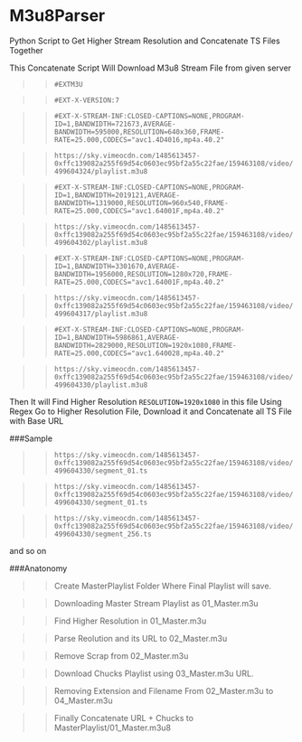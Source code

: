 # M3u8Parser
Python Script to Get Higher Stream Resolution and Concatenate TS Files Together

This Concatenate Script Will Download M3u8 Stream File from given server

>>`#EXTM3U`

>>`#EXT-X-VERSION:7`

>>`#EXT-X-STREAM-INF:CLOSED-CAPTIONS=NONE,PROGRAM-ID=1,BANDWIDTH=721673,AVERAGE-BANDWIDTH=595000,RESOLUTION=640x360,FRAME-RATE=25.000,CODECS="avc1.4D4016,mp4a.40.2"`

>>`https://sky.vimeocdn.com/1485613457-0xffc139082a255f69d54c0603ec95bf2a55c22fae/159463108/video/499604324/playlist.m3u8`

>>`#EXT-X-STREAM-INF:CLOSED-CAPTIONS=NONE,PROGRAM-ID=1,BANDWIDTH=2019121,AVERAGE-BANDWIDTH=1319000,RESOLUTION=960x540,FRAME-RATE=25.000,CODECS="avc1.64001F,mp4a.40.2"`

>>`https://sky.vimeocdn.com/1485613457-0xffc139082a255f69d54c0603ec95bf2a55c22fae/159463108/video/499604302/playlist.m3u8`

>>`#EXT-X-STREAM-INF:CLOSED-CAPTIONS=NONE,PROGRAM-ID=1,BANDWIDTH=3301670,AVERAGE-BANDWIDTH=1956000,RESOLUTION=1280x720,FRAME-RATE=25.000,CODECS="avc1.64001F,mp4a.40.2"`

>>`https://sky.vimeocdn.com/1485613457-0xffc139082a255f69d54c0603ec95bf2a55c22fae/159463108/video/499604317/playlist.m3u8`

>>`#EXT-X-STREAM-INF:CLOSED-CAPTIONS=NONE,PROGRAM-ID=1,BANDWIDTH=5986861,AVERAGE-BANDWIDTH=2829000,RESOLUTION=1920x1080,FRAME-RATE=25.000,CODECS="avc1.640028,mp4a.40.2"`

>>`https://sky.vimeocdn.com/1485613457-0xffc139082a255f69d54c0603ec95bf2a55c22fae/159463108/video/499604330/playlist.m3u8`

Then It will Find Higher Resolution `RESOLUTION=1920x1080` in this file Using Regex
Go to Higher Resolution File, Download it and Concatenate all TS File with Base URL 

###Sample 

>>`https://sky.vimeocdn.com/1485613457-0xffc139082a255f69d54c0603ec95bf2a55c22fae/159463108/video/499604330/segment_01.ts`

>>`https://sky.vimeocdn.com/1485613457-0xffc139082a255f69d54c0603ec95bf2a55c22fae/159463108/video/499604330/segment_01.ts`

>>`https://sky.vimeocdn.com/1485613457-0xffc139082a255f69d54c0603ec95bf2a55c22fae/159463108/video/499604330/segment_256.ts`

and so on

###Anatonomy 

>>Create MasterPlaylist Folder Where Final Playlist will save.

>>Downloading Master Stream Playlist as 01_Master.m3u

>>Find Higher Resolution in 01_Master.m3u

>>Parse Reolution and its URL to 02_Master.m3u

>>Remove Scrap from 02_Master.m3u

>>Download Chucks Playlist using 03_Master.m3u URL.

>>Removing Extension and Filename From 02_Master.m3u to 04_Master.m3u

>>Finally Concatenate URL + Chucks to MasterPlaylist/01_Master.m3u8




